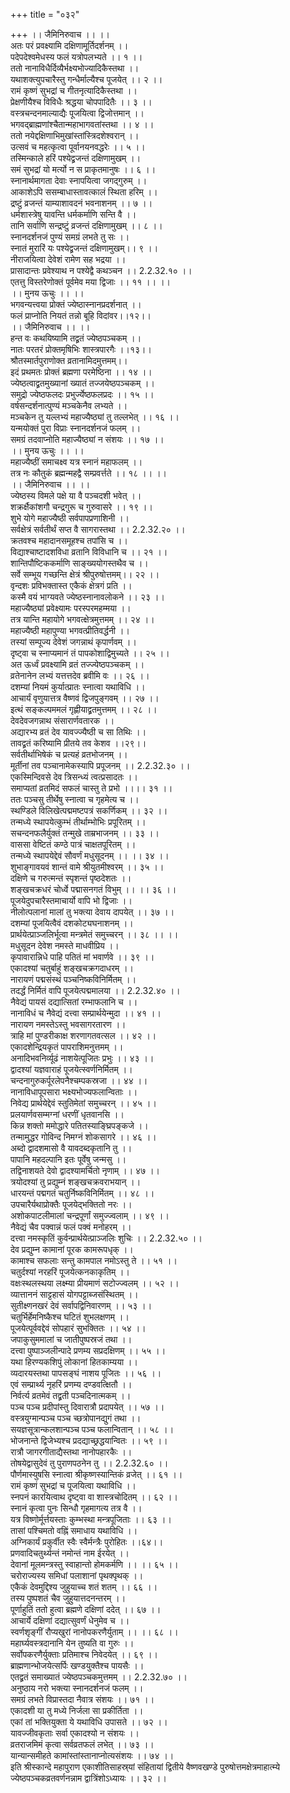 +++
title = "०३२"

+++
।। जैमिनिरुवाच ।। ।।  
अतः परं प्रवक्ष्यामि दक्षिणामूर्तिदर्शनम् ।।  
पदेपदेश्वमेधस्य फलं यत्रोपलभ्यते ।। १ ।।  
ततो नानाविधैर्दिव्यैर्भक्ष्यभोज्यादिकैस्तथा ।।  
यथाशक्त्युपचारैस्तु गन्धैर्माल्यैश्च पूजयेत् ।। २ ।।  
रामं कृष्णं सुभद्रां च गीतनृत्यादिकैस्तथा ।।  
प्रेक्षणीयैश्च विविधैः श्रद्धया चोपपादितैः ।। ३ ।।  
वस्त्रचन्दनमाल्याद्यैः पूजयित्वा द्विजोत्तमान् ।।  
भगवद्ब्राह्मणांश्चैतान्महाभागवतांस्तथा ।। ४ ।।  
ततो नयेद्दक्षिणाभिमुखांस्तांस्त्रिदशेश्वरान् ।।  
उत्सवं च महत्कृत्वा पूर्वानयनवद्धरेः ।। ५ ।।  
तस्मिन्काले हरिं पश्येद्व्रजन्तं दक्षिणामुखम् ।।  
समं सुभद्रां यो मर्त्यो न स प्राकृतमानुषः ।। ६ ।।  
स्नानार्थमागता देवाः स्नापयित्वा जगद्गुरुम् ।।  
आकाशेऽपि ससम्बाधास्तावत्कालं स्थिता हरिम् ।।  
द्रष्टुं व्रजन्तं याम्याशावदनं भवनाशनम् ।। ७ ।।  
धर्मशास्त्रेषु यावन्ति धर्मकर्माणि सन्ति वै ।।  
तानि सर्वाणि सन्द्रष्टुं व्रजन्तं दक्षिणामुखम् ।। ८ ।।  
स्नानदर्शनजं पुण्यं समग्रं लभते तु सः ।।  
स्नातं मुरारिं यः पश्येद्व्रजन्तं दक्षिणामुखम्।। ९ ।।  
नीराजयित्वा देवेशं रामेण सह भद्रया ।।  
प्रासादान्तः प्रवेश्याथ न पश्येद्वै कथञ्चन ।। 2.2.32.१० ।।  
एतत्तु विस्तरेणोक्तं पूर्वमेव मया द्विजाः ।। ११ ।। ।।  
।। मुनय ऊचुः ।। ।।  
भगवन्यत्त्वया प्रोक्तं ज्येष्ठास्नानप्रदर्शनात् ।।  
फलं प्राप्नोति नियतं तन्नो बूहि विदांवर।।१२।।  
।। जैमिनिरुवाच ।। ।।  
हन्त वः कथयिष्यामि तद्व्रतं ज्येष्ठपञ्चकम् ।।  
नातः परतरं प्रोक्तमृषिभिः शास्त्रपारगैः ।।१३।।  
श्रौतस्मार्तपुराणोक्त व्रतानामिदमुत्तमम्।।  
इदं प्रथमतः प्रोक्तं ब्रह्मणा परमेष्ठिना ।। १४ ।।  
ज्येष्ठत्वाद्व्रतमुख्यानां ख्यातं तज्जयेष्ठपञ्चकम् ।।  
समुद्रो ज्येष्ठफलदः प्रभुर्ज्येष्ठफलप्रदः ।। १५ ।।  
वर्षसन्दर्शनात्पुण्यं मञ्चकेनैव लभ्यते ।।  
मञ्चकेन तु यल्लभ्यं महाज्यैष्ठ्यां तु तल्लभेत् ।। १६ ।।  
यन्मयोक्तं पुरा विप्राः स्नानदर्शनजं फलम् ।।  
समग्रं तदवाप्नोति महाज्यैष्ठ्यां न संशयः ।। १७ ।।  
।। मुनय ऊचुः ।। ।।  
महाज्यैष्ठीं समाचक्ष्व यत्र स्नानं महाफलम् ।।  
तत्र नः कौतुकं ब्रह्मन्महद्वै सम्प्रवर्त्तते ।। १८ ।। ।।  
।। जैमिनिरुवाच ।। ।।  
ज्येष्ठस्य विमले पक्षे या वै पञ्चदशी भवेत् ।।  
शक्रर्क्षैकांशगौ चन्द्रगुरू च गुरुवासरे ।। १९ ।।  
शुभे योगे महाज्यैष्ठी सर्वपापप्रणाशिनी ।।  
सर्वक्षेत्रं सर्वतीर्थं सप्त वै सागरास्तथा ।। 2.2.32.२० ।।  
क्रतवश्च महादानसमूहश्च तपांसि च ।।  
विद्याश्चाष्टादशविधा व्रतानि विविधानि च ।। २१ ।।  
शान्तिपौष्टिककर्माणि साङ्ख्ययोगस्तथैव च ।।  
सर्वे सम्भूय गच्छन्ति क्षेत्रं श्रीपुरुषोत्तमम्।। २२ ।।  
वृन्दशः प्रविभक्तास्त एकैकं क्षेत्रगं प्रति ।।  
कस्मै वयं भाग्यवते ज्येष्ठस्नानावलोकने ।। २३ ।।  
महाज्यैष्ठ्यां प्रवेक्ष्यामः परस्परमहम्मया ।।  
तत्र यान्ति महायोगे भगवत्क्षेत्रमुत्तमम् ।। २४ ।।  
महाज्यैष्ठी महापुण्या भगवत्प्रीतिवर्द्धनी ।।  
तस्यां सम्पूज्य देवेशं जगन्नाथं कृपार्णवम् ।।  
दृष्ट्वा च स्नाप्यमानं तं पापकोशाद्विमुच्यते ।। २५ ।।  
अत ऊर्ध्वं प्रवक्ष्यामि व्रतं तज्ज्येष्ठपञ्चकम् ।।  
व्रतेनानेन लभ्यं यत्तत्तदेव ब्रवीमि वः ।। २६ ।।  
दशम्यां नियमं कुर्यात्प्रातः स्नात्वा यथाविधि ।।  
आचार्यं वृणुयात्तत्र वैष्णवं द्विजपुङ्गवम् ।। २७ ।।  
इत्थं सङ्कल्पममलं गृह्णीयाद्व्रतमुत्तमम् ।। २८ ।।  
देवदेवजगन्नाथ संसारार्णवतारक ।।  
अद्यारभ्य व्रतं देव यावज्ज्यैष्ठी च सा तिथिः ।।  
तावद्व्रतं करिष्यामि प्रीतये तव केशव ।।२९।।  
सर्वतीर्थाभिषेकं च प्रत्यहं व्रतभोजनम् ।।  
मूर्तीनां तव पञ्चानामेकस्यापि प्रपूजनम् ।। 2.2.32.३० ।।  
एकस्मिन्दिवसे देव त्रिसन्ध्यं त्वत्प्रसादतः ।।  
समाप्यतां व्रतमिदं सफलं चास्तु ते प्रभो ।।।। ३१ ।।  
ततः पञ्चसु तीर्थेषु स्नात्वा च गृहमेत्य च ।।  
स्थण्डिले विलिखेत्पद्ममष्टपत्रं सकर्णिकम् ।। ३२ ।।  
तन्मध्ये स्थापयेत्कुम्भं तीर्थाम्भोभिः प्रपूरितम् ।।  
सचन्दनफलैर्युक्तं तन्मुखे ताम्रभाजनम् ।। ३३ ।।  
वाससा वेष्टितं कण्ठे पात्रं चाक्षतपूरितम् ।।  
तन्मध्ये स्थापयेद्देवं सौवर्णं मधुसूदनम् ।। ।। ३४ ।।  
शुभाङ्गावयवं शान्तं वामे श्रीयुतमीश्वरम् ।। ३५ ।।  
दक्षिणे च गरुत्मन्तं स्पृशन्तं पृष्ठदेशतः ।।  
शङ्खचक्रधरं चोर्ध्वे पद्मासनगतं विभुम् ।। ।। ३६ ।।  
पूजयेदुपचारैस्तमाचार्यो वापि भो द्विजाः ।।  
नीलोत्पलानां मालां तु भक्त्या देवाय दापयेत् ।। ३७ ।।  
दशम्यां पूजयित्वैवं दशकोट्यघनाशनम् ।।  
प्रार्थयेत्प्राञ्जलिर्भूत्वा मन्त्रमेतं समुच्चरन् ।। ३८ ।। ।।  
मधुसूदन देवेश नमस्ते माधवीप्रिय ।।  
कृपावारान्निधे पाहि पतितं मां भवार्णवे ।। ३९ ।।  
एकादश्यां चतुर्बाहुं शङ्खचक्रगदाधरम् ।।  
नारायणं पद्मसंस्थं पञ्चनिष्कविनिर्मितम् ।।  
तदर्द्धं निर्मितं वापि पूजयेत्पद्ममालया ।। 2.2.32.४० ।।  
नैवेद्यं पायसं दद्यात्सितां रम्भाफलानि च ।।  
नानाविधं च नैवेद्यं दत्त्वा सम्प्रार्थयेन्मुदा ।। ४१ ।।  
नारायण नमस्तेऽस्तु भवसागरतारण ।।  
त्राहि मां पुण्डरीकाक्ष शरणागतवत्सल ।। ४२ ।।  
एकादशेन्द्रियकृतं पापराशिमनुत्तमम् ।।  
अनादिभवनिर्व्यूढं नाशयेत्पूजितः प्रभुः ।। ४३ ।।  
द्वादश्यां यज्ञवाराहं पूजयेत्स्वर्णनिर्मितम् ।।  
चन्दनागुरुकर्पूरलेपनैश्चम्पकस्रजा ।। ४४ ।।  
नानाविधापूपसारा भक्ष्यभोज्यफलान्विताः ।।  
निवेद्य प्रार्थयेद्देवं स्तुतिमेतां समुच्चरन् ।। ४५ ।।  
प्रलयार्णवसम्मग्नां धरणीं धृतवानसि ।।  
किन्न शक्तो ममोद्धारे पतितस्याङ्घ्रिपङ्कजे ।।  
तन्मामुद्धर गोविन्द निमग्नं शोकसागरे ।। ४६ ।।  
अब्दो द्वादशमासो वै यावदब्दकृतानि तु ।।  
पापानि महदल्पानि इतः पूर्वेषु जन्मसु ।।  
तद्विनाशयते देवो द्वादश्यामर्चितो नृणाम् ।। ४७ ।।  
त्रयोदश्यां तु प्रद्युम्नं शङ्खचक्रवराभयान् ।।  
धारयन्तं पद्मगतं चतुर्निष्कविनिर्मितम् ।। ४८ ।।  
उपचारैर्यथाप्रोक्तैः पूजयेद्भक्तितो नरः ।।  
अशोकपाटलीमालां चन्द्रपूर्णां समुज्ज्वलाम् ।। ४९ ।।  
नैवेद्यं चैव पक्वान्नं फलं पक्वं मनोहरम् ।।  
दत्त्वा नमस्कृतिं कुर्वन्प्रार्थयेत्प्राञ्जलिः शुचिः ।। 2.2.32.५० ।।  
देव प्रद्युम्न कामानां पूरक कामरूपधृक् ।।  
कामाश्च सफलाः सन्तु कामपाल नमोऽस्तु ते ।। ५१ ।।  
चतुर्दश्यां नरहरिं पूजयेत्कनकाकृतिम् ।।  
वक्षःस्थलस्थया लक्ष्म्या प्रीयमाणं सटोज्ज्वलम् ।। ५२ ।।  
व्यात्ताननं साट्टहासं योगपट्टाब्जसंस्थितम् ।।  
सुतीक्ष्णनखरं देवं सर्वापद्विनिवारणम् ।। ५३ ।।  
चतुर्भिर्हेमनिष्कैश्च घटितं शुभलक्षणम् ।।  
पूजयेत्पूर्ववद्देवं सोपहारं सुभक्तितः ।। ५४ ।।  
जपाकुसुममालां च जातीपुष्पस्रजं तथा ।।  
दत्त्वा पुष्पाञ्जलीन्पादे प्रणम्य सप्रदक्षिणम् ।। ५५ ।।  
यथा हिरण्यकशिपुं लोकानां हितकाम्यया ।।  
व्यदारयस्तथा पापसङ्घं नाशय पूजितः ।। ५६ ।।  
एवं सम्प्रार्थ्य नृहरिं प्रणम्य दण्डवत्क्षितौ ।।  
निर्वर्त्य व्रतमेवं तद्व्रती पञ्चदिनात्मकम् ।।  
पञ्च पञ्च प्रदीपांस्तु दिवारात्रौ प्रदापयेत् ।। ५७ ।।  
वस्त्रयुग्मान्पञ्च पञ्च च्छत्रोपानद्युगं तथा ।।  
सयज्ञसूत्रान्कलशान्पञ्च पञ्च फलान्वितान् ।। ५८ ।।  
भोजनान्ते द्विजेभ्यश्च प्रदद्याच्छ्रद्धयान्वितः ।। ५९ ।।  
रात्रौ जागरगीताद्यैस्तथा नानोपहारकैः ।।  
तोषयेद्वासुदेवं तु पुराणपठनेन तु ।। 2.2.32.६० ।।  
पौर्णमास्युषसि स्नात्वा श्रीकृष्णस्यान्तिकं व्रजेत् ।। ६१ ।।  
रामं कृष्णं सुभद्रां च पूजयित्वा यथाविधि ।।  
स्नपनं कारयित्वाथ दृष्ट्वा वा शास्त्रचोदितम् ।। ६२ ।।  
स्नानं कृत्वा पुनः सिन्धौ गृहमागत्य तत्र वै ।।  
यत्र विष्णोर्मूर्त्तयस्ताः कुम्भस्था मन्त्रपूजिताः ।। ६३ ।।  
तासां पश्चिमतो वह्निं समाधाय यथाविधि ।।  
अग्निकार्यं प्रकुर्वीत स्वैः स्वैर्मन्त्रैः पुरोहितः ।।६४।।  
प्रणवादिचतुर्थ्यन्तं नमोन्तं नाम ईरयेत् ।।  
देवानां मूलमन्त्रस्तु स्वाहान्तो होमकर्मणि ।। ।। ६५ ।।  
चरोराज्यस्य समिधां पलाशानां पृथक्पृथक् ।।  
एकैकं देवमुद्दिश्य जुहुयाच्च शतं शतम् ।। ६६ ।।  
तस्य पुष्पशतं चैव जुहुयात्तदनन्तरम् ।।  
पूर्णाहुतिं ततो हुत्वा ब्रह्मणे दक्षिणां ददेत् ।। ६७ ।।  
आचार्ये दक्षिणां दद्यात्सुवर्णं धेनुमेव च ।।  
स्वर्णशृङ्गीं रौप्यखुरां नानोपकरणैर्युताम् ।। ।। ६८ ।।  
महार्घ्यवस्त्रदानानि येन तुष्यति वा गुरुः ।।  
सर्वोपकरणैर्युक्ताः प्रतिमाश्च निवेदयेत् ।। ६९ ।।  
ब्राह्मणान्भोजयेत्सर्पिः खण्डयुक्तैश्च पायसैः ।।  
एतद्व्रतं समाख्यातं ज्येष्ठपञ्चकमुत्तमम् ।। 2.2.32.७० ।।  
अनुष्ठाय नरो भक्त्या स्नानदर्शनजं फलम् ।।  
समग्रं लभते विप्रास्तदा नैवात्र संशयः ।। ७१ ।।  
एकादशी या तु मध्ये निर्जला सा प्रकीर्तिता ।।  
एकां तां भक्तियुक्ता ये यथाविधि उपासते ।। ७२ ।।  
यावज्जीवकृताः सर्वा एकादश्यो न संशयः ।।  
व्रतराजमिमं कृत्वा सर्वव्रतफलं लभेत् ।। ७३ ।।  
यान्यान्समीहते कामांस्तांस्तानाप्नोत्यसंशयः ।। ७४ ।।  
इति श्रीस्कान्दे महापुराण एकाशीतिसाहस्र्यां संहितायां द्वितीये वैष्णवखण्डे पुरुषोत्तमक्षेत्रमाहात्म्ये ज्येष्ठपञ्चकव्रतवर्णनन्नाम द्वात्रिंशोऽध्यायः ।। ३२ ।।